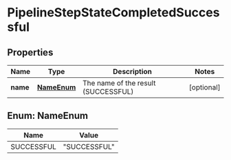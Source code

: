 # PipelineStepStateCompletedSuccessful

## Properties
Name | Type | Description | Notes
------------ | ------------- | ------------- | -------------
**name** | [**NameEnum**](#NameEnum) | The name of the result (SUCCESSFUL) |  [optional]

<a name="NameEnum"></a>
## Enum: NameEnum
Name | Value
---- | -----
SUCCESSFUL | &quot;SUCCESSFUL&quot;
